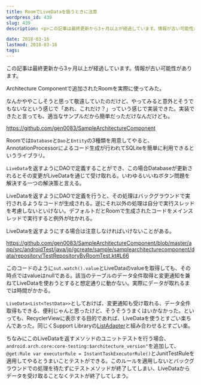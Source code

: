 ```yaml
---
title: RoomでLiveDataを扱うときに注意
wordpress_id: 439
slug: 439
description: <p>この記事は最終更新から3ヶ月以上が経過しています。情報が古い可能性があります。Architecture Componentで追加されたRoomを実際に使ってみた。 なんかややこしそうと思って敬遠していたのだけど、やってみ [&hellip;]</p>

date: 2018-03-16
lastmod: 2018-03-16
tags: 
---
```


<div id="wppda_alert">この記事は最終更新から3ヶ月以上が経過しています。情報が古い可能性があります。</div><p>Architecture Componentで追加されたRoomを実際に使ってみた。</p>
<p>なんかややこしそうと思って敬遠していたのだけど、やってみると意外とそうでもないなという感じで「あれ、これだけ？」っていう感じで実装できた。実装できたと言っても、適当なサンプルだから簡単だっただけなんだけども。</p>
<p><a href="https://github.com/gen0083/SampleArchitectureComponent">https://github.com/gen0083/SampleArchitectureComponent</a></p>
<p>Roomでは<code>Database</code>と<code>Dao</code>と<code>Entity</code>の3種類を用意してやると、AnnotationProcessorによるコード生成が行われてSQLiteを簡単に利用できるというライブラリ。</p>
<p><code>LiveData</code>を返すようにDAOで定義することができ、この場合Databaseが更新されるとその変更がLiveDataを通じて受け取れる。いわゆるいいねボタン問題を解決する一つの解決策と言える。</p>
<p>LiveDataを返すようにDAOで定義を行うと、その処理はバックグラウンドで実行されるようなコードが生成される。逆にそれ以外の処理は自分で実行スレッドを考慮しないといけない。デフォルトだとRoomで生成されたコードをメインスレッドで実行すると例外が吐かれる。</p>
<p>LiveDataを返すようにする場合は注意しなければいけないことがある。</p>
<p><a href="https://github.com/gen0083/SampleArchitectureComponent/blob/master/app/src/androidTest/java/jp/gcreate/sample/samplearchitecturecomponent/data/repository/TestRepositoryByRoomTest.kt#L66">https://github.com/gen0083/SampleArchitectureComponent/blob/master/app/src/androidTest/java/jp/gcreate/sample/samplearchitecturecomponent/data/repository/TestRepositoryByRoomTest.kt#L66</a></p>
<p>このコードのように<code>sut.watch().value</code>とLiveDataのvalueを取得しても、その時点ではvalueはnullである。該当のテーブルのデータ全件取得と変更通知を兼ねてLiveDataを使おうとすると想定通りに動かない。実際にデータが取れるまでは時間がかかる。</p>
<p><code>LiveData&lt;List&lt;TestData&gt;&gt;</code>としておけば、変更通知も受け取れる、データ全件取得もできる、便利じゃんと思ったけど、そうそううまくはいかなかった。といっても、RecyclerViewに表示する目的であれば、LiveDataを使うとすごい楽ちんであった。同じくSupport Libraryの<a href="https://developer.android.com/reference/android/support/v7/recyclerview/extensions/ListAdapter.html">ListAdapter</a>と組み合わせるとすごい楽。</p>
<p>ちなみにこのLiveDataを返すメソッドのユニットテストを行う場合、<code>android.arch.core:core-testing:$architecture_version"</code>を追加して、<code>@get:Rule var executorRule = InstantTaskExecutorRule()</code>とJunitTestRuleを適用してやるとうまいことテストができる。このルールを適用しないとバックグラウンドでの処理を待たずにテストメソッドが終了してしまい、LiveDataからデータを受け取ることなくテストが終了してしまう。</p>

  